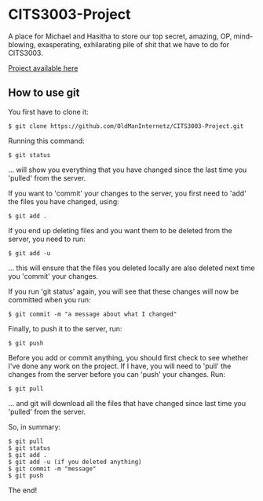 CITS3003-Project
================

A place for Michael and Hasitha to store our top secret, amazing, OP, mind-blowing, exasperating, exhilarating pile of shit that we have to do for CITS3003.

[Project available here](http://undergraduate.csse.uwa.edu.au/units/CITS3003/labsheet.php?fname=project-part1)

## How to use git ##

You first have to clone it:

    $ git clone https://github.com/OldManInternetz/CITS3003-Project.git
    
Running this command:

    $ git status
    
... will show you everything that you have changed since the last time you 'pulled' from the server.

If you want to 'commit' your changes to the server, you first need to 'add' the files you have changed, using:

    $ git add .

If you end up deleting files and you want them to be deleted from the server, you need to run:

    $ git add -u

... this will ensure that the files you deleted locally are also deleted next time you 'commit' your changes.

If you run 'git status' again, you will see that these changes will now be committed when you run:

    $ git commit -m "a message about what I changed"

Finally, to push it to the server, run:

    $ git push
    
Before you add or commit anything, you should first check to see whether I've done any work on the project. If I have, you will need to 'pull' the changes from the server before you can 'push' your changes. Run:

    $ git pull
    
... and git will download all the files that have changed since last time you 'pulled' from the server.

So, in summary:

    $ git pull
    $ git status
    $ git add .
    $ git add -u (if you deleted anything)
    $ git commit -m "message"
    $ git push
    
The end!

    
